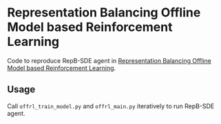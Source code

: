 # Representation Balancing Offline Model based Reinforcement Learning

Code to reproduce RepB-SDE agent in [Representation Balancing Offline Model based Reinforcement Learning](https://openreview.net/forum?id=QpNz8r_Ri2Y).

## Usage

Call `offrl_train_model.py` and `offrl_main.py` iteratively to run RepB-SDE agent.
